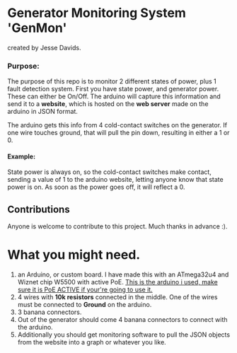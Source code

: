 # Generator Monitoring System 'GenMon'
created by Jesse Davids.

### Purpose:
The purpose of this repo is to monitor 2 different states of power, plus 1 fault detection system.
First you have state power, and generator power. These can either be On/Off. The arduino will capture
this information and send it to a **website**, which is hosted on the **web server** made on the arduino in JSON
format.

The arduino gets this info from 4 cold-contact switches on the generator. If one wire touches ground,
that will pull the pin down, resulting in either a 1 or 0. 

#### Example:
State power is always on, so the cold-contact switches make contact, sending a value of 1 to the arduino
website, letting anyone know that state power is on. As soon as the power goes off, it will reflect a 0.

## Contributions
Anyone is welcome to contribute to this project. Much thanks in advance :).

# What you might need.

1. an Arduino, or custom board. I have made this with an ATmega32u4 and Wiznet chip W5500 with active PoE.
[This is the arduino i used, make sure it is PoE ACTIVE if your're going to use it.](https://robotdyn.com/leonardo-eth-v2-with-atmega32u4-ethernet-w5500-arduino-compatible-board.html)
1. 4 wires with **10k resistors** connected in the middle. One of the wires must be connected
to **Ground** on the arduino.
1. 3 banana connectors.
1. Out of the generator should come 4 banana connectors to connect with the arduino.
1. Additionally you should get monitoring software to pull the JSON objects from the website into a graph or whatever you like.
